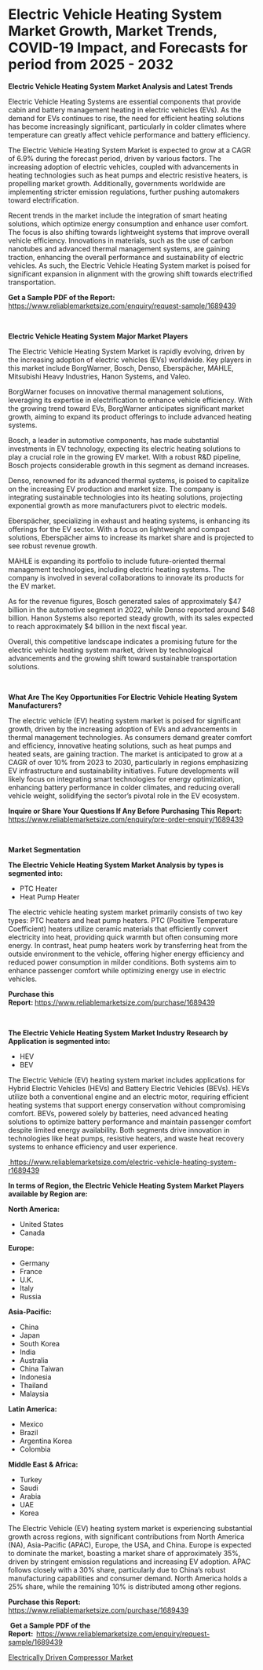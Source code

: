 <p><h1>Electric Vehicle Heating System Market Growth, Market Trends, COVID-19 Impact, and Forecasts for period from 2025 - 2032</h1></p><p><strong>Electric Vehicle Heating System Market Analysis and Latest Trends</strong></p>
<p><p>Electric Vehicle Heating Systems are essential components that provide cabin and battery management heating in electric vehicles (EVs). As the demand for EVs continues to rise, the need for efficient heating solutions has become increasingly significant, particularly in colder climates where temperature can greatly affect vehicle performance and battery efficiency.</p><p>The Electric Vehicle Heating System Market is expected to grow at a CAGR of 6.9% during the forecast period, driven by various factors. The increasing adoption of electric vehicles, coupled with advancements in heating technologies such as heat pumps and electric resistive heaters, is propelling market growth. Additionally, governments worldwide are implementing stricter emission regulations, further pushing automakers toward electrification.</p><p>Recent trends in the market include the integration of smart heating solutions, which optimize energy consumption and enhance user comfort. The focus is also shifting towards lightweight systems that improve overall vehicle efficiency. Innovations in materials, such as the use of carbon nanotubes and advanced thermal management systems, are gaining traction, enhancing the overall performance and sustainability of electric vehicles. As such, the Electric Vehicle Heating System market is poised for significant expansion in alignment with the growing shift towards electrified transportation.</p></p>
<p><strong>Get a Sample PDF of the Report:&nbsp;</strong> <a href="https://www.reliablemarketsize.com/enquiry/request-sample/1689439?utm_campaign=1888&utm_medium=2&utm_source=Github&utm_content=ia&utm_term=07012025&utm_id=electric-vehicle-heating-system">https://www.reliablemarketsize.com/enquiry/request-sample/1689439</a></p>
<p>&nbsp;</p>
<p><strong>Electric Vehicle Heating System Major Market Players</strong></p>
<p><p>The Electric Vehicle Heating System Market is rapidly evolving, driven by the increasing adoption of electric vehicles (EVs) worldwide. Key players in this market include BorgWarner, Bosch, Denso, Eberspächer, MAHLE, Mitsubishi Heavy Industries, Hanon Systems, and Valeo. </p><p>BorgWarner focuses on innovative thermal management solutions, leveraging its expertise in electrification to enhance vehicle efficiency. With the growing trend toward EVs, BorgWarner anticipates significant market growth, aiming to expand its product offerings to include advanced heating systems. </p><p>Bosch, a leader in automotive components, has made substantial investments in EV technology, expecting its electric heating solutions to play a crucial role in the growing EV market. With a robust R&D pipeline, Bosch projects considerable growth in this segment as demand increases.</p><p>Denso, renowned for its advanced thermal systems, is poised to capitalize on the increasing EV production and market size. The company is integrating sustainable technologies into its heating solutions, projecting exponential growth as more manufacturers pivot to electric models.</p><p>Eberspächer, specializing in exhaust and heating systems, is enhancing its offerings for the EV sector. With a focus on lightweight and compact solutions, Eberspächer aims to increase its market share and is projected to see robust revenue growth.</p><p>MAHLE is expanding its portfolio to include future-oriented thermal management technologies, including electric heating systems. The company is involved in several collaborations to innovate its products for the EV market.</p><p>As for the revenue figures, Bosch generated sales of approximately $47 billion in the automotive segment in 2022, while Denso reported around $48 billion. Hanon Systems also reported steady growth, with its sales expected to reach approximately $4 billion in the next fiscal year.</p><p>Overall, this competitive landscape indicates a promising future for the electric vehicle heating system market, driven by technological advancements and the growing shift toward sustainable transportation solutions.</p></p>
<p>&nbsp;</p>
<p><strong>What Are The Key Opportunities For Electric Vehicle Heating System Manufacturers?</strong></p>
<p><p>The electric vehicle (EV) heating system market is poised for significant growth, driven by the increasing adoption of EVs and advancements in thermal management technologies. As consumers demand greater comfort and efficiency, innovative heating solutions, such as heat pumps and heated seats, are gaining traction. The market is anticipated to grow at a CAGR of over 10% from 2023 to 2030, particularly in regions emphasizing EV infrastructure and sustainability initiatives. Future developments will likely focus on integrating smart technologies for energy optimization, enhancing battery performance in colder climates, and reducing overall vehicle weight, solidifying the sector’s pivotal role in the EV ecosystem.</p></p>
<p><strong>Inquire or Share Your Questions If Any Before Purchasing This Report:</strong> <a href="https://www.reliablemarketsize.com/enquiry/pre-order-enquiry/1689439?utm_campaign=1888&utm_medium=2&utm_source=Github&utm_content=ia&utm_term=07012025&utm_id=electric-vehicle-heating-system">https://www.reliablemarketsize.com/enquiry/pre-order-enquiry/1689439</a></p>
<p>&nbsp;</p>
<p><strong>Market Segmentation</strong></p>
<p><strong>The Electric Vehicle Heating System Market Analysis by types is segmented into:</strong></p>
<p><ul><li>PTC Heater</li><li>Heat Pump Heater</li></ul></p>
<p><p>The electric vehicle heating system market primarily consists of two key types: PTC heaters and heat pump heaters. PTC (Positive Temperature Coefficient) heaters utilize ceramic materials that efficiently convert electricity into heat, providing quick warmth but often consuming more energy. In contrast, heat pump heaters work by transferring heat from the outside environment to the vehicle, offering higher energy efficiency and reduced power consumption in milder conditions. Both systems aim to enhance passenger comfort while optimizing energy use in electric vehicles.</p></p>
<p><strong>Purchase this Report:&nbsp;</strong><a href="https://www.reliablemarketsize.com/purchase/1689439?utm_campaign=1888&utm_medium=2&utm_source=Github&utm_content=ia&utm_term=07012025&utm_id=electric-vehicle-heating-system">https://www.reliablemarketsize.com/purchase/1689439</a></p>
<p>&nbsp;</p>
<p><strong>The Electric Vehicle Heating System Market Industry Research by Application is segmented into:</strong></p>
<p><ul><li>HEV</li><li>BEV</li></ul></p>
<p><p>The Electric Vehicle (EV) heating system market includes applications for Hybrid Electric Vehicles (HEVs) and Battery Electric Vehicles (BEVs). HEVs utilize both a conventional engine and an electric motor, requiring efficient heating systems that support energy conservation without compromising comfort. BEVs, powered solely by batteries, need advanced heating solutions to optimize battery performance and maintain passenger comfort despite limited energy availability. Both segments drive innovation in technologies like heat pumps, resistive heaters, and waste heat recovery systems to enhance efficiency and user experience.</p></p>
<p><a href="https://www.reliablemarketsize.com/electric-vehicle-heating-system-r1689439?utm_campaign=1888&utm_medium=2&utm_source=Github&utm_content=ia&utm_term=07012025&utm_id=electric-vehicle-heating-system">&nbsp;https://www.reliablemarketsize.com/electric-vehicle-heating-system-r1689439</a></p>
<p><strong>In terms of Region, the Electric Vehicle Heating System Market Players available by Region are:</strong></p>
<p>
    <p> <strong> North America: </strong>
        <ul>
            <li>United States</li>
            <li>Canada</li>
        </ul>
        </p> 
    <p> <strong> Europe: </strong>
        <ul>
            <li>Germany</li>
            <li>France</li>
            <li>U.K.</li>
            <li>Italy</li>
            <li>Russia</li>
        </ul>
        </p> 
    <p> <strong> Asia-Pacific: </strong>
        <ul>
            <li>China</li>
            <li>Japan</li>
            <li>South Korea</li>
            <li>India</li>
            <li>Australia</li>
            <li>China Taiwan</li>
            <li>Indonesia</li>
            <li>Thailand</li>
            <li>Malaysia</li>
        </ul>
        </p> 
    <p> <strong> Latin America: </strong>
        <ul>
            <li>Mexico</li>
            <li>Brazil</li>
            <li>Argentina Korea</li>
            <li>Colombia</li>
        </ul>
        </p> 
    <p> <strong> Middle East & Africa: </strong>
        <ul>
            <li>Turkey</li>
            <li>Saudi</li>
            <li>Arabia</li>
            <li>UAE</li>
            <li>Korea</li>
        </ul>
    </p>
    </p>
<p><p>The Electric Vehicle (EV) heating system market is experiencing substantial growth across regions, with significant contributions from North America (NA), Asia-Pacific (APAC), Europe, the USA, and China. Europe is expected to dominate the market, boasting a market share of approximately 35%, driven by stringent emission regulations and increasing EV adoption. APAC follows closely with a 30% share, particularly due to China’s robust manufacturing capabilities and consumer demand. North America holds a 25% share, while the remaining 10% is distributed among other regions.</p></p>
<p><strong>Purchase this Report: </strong><a href="https://www.reliablemarketsize.com/purchase/1689439?utm_campaign=1888&utm_medium=2&utm_source=Github&utm_content=ia&utm_term=07012025&utm_id=electric-vehicle-heating-system">https://www.reliablemarketsize.com/purchase/1689439</a></p>
<p>&nbsp;<strong>Get a Sample PDF of the Report:&nbsp;&nbsp;</strong><a href="https://www.reliablemarketsize.com/enquiry/request-sample/1689439?utm_campaign=1888&utm_medium=2&utm_source=Github&utm_content=ia&utm_term=07012025&utm_id=electric-vehicle-heating-system">https://www.reliablemarketsize.com/enquiry/request-sample/1689439</a></p>
<p><strong></strong></p>
<p><p><a href="https://github.com/gulaimolin/Market-Research-Report-List-6/blob/main/electrically-driven-compressor-market.md?utm_campaign=1888&utm_medium=2&utm_source=Github&utm_content=ia&utm_term=07012025&utm_id=electric-vehicle-heating-system">Electrically Driven Compressor Market</a></p></p>